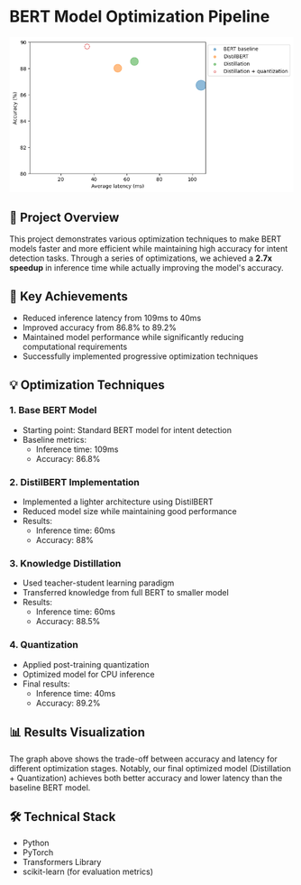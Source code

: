 # BERT Model Optimization Pipeline
![Model Performance](quantization.png)

## 🎯 Project Overview
This project demonstrates various optimization techniques to make BERT models faster and more efficient while maintaining high accuracy for intent detection tasks. Through a series of optimizations, we achieved a **2.7x speedup** in inference time while actually improving the model's accuracy.

## 🚀 Key Achievements
- Reduced inference latency from 109ms to 40ms
- Improved accuracy from 86.8% to 89.2%
- Maintained model performance while significantly reducing computational requirements
- Successfully implemented progressive optimization techniques

## 💡 Optimization Techniques

### 1. Base BERT Model
- Starting point: Standard BERT model for intent detection
- Baseline metrics:
  - Inference time: 109ms
  - Accuracy: 86.8%

### 2. DistilBERT Implementation
- Implemented a lighter architecture using DistilBERT
- Reduced model size while maintaining good performance
- Results:
  - Inference time: 60ms
  - Accuracy: 88%

### 3. Knowledge Distillation
- Used teacher-student learning paradigm
- Transferred knowledge from full BERT to smaller model
- Results:
  - Inference time: 60ms
  - Accuracy: 88.5%

### 4. Quantization
- Applied post-training quantization
- Optimized model for CPU inference
- Final results:
  - Inference time: 40ms
  - Accuracy: 89.2%

## 📊 Results Visualization
The graph above shows the trade-off between accuracy and latency for different optimization stages. Notably, our final optimized model (Distillation + Quantization) achieves both better accuracy and lower latency than the baseline BERT model.

## 🛠️ Technical Stack
- Python
- PyTorch
- Transformers Library
- scikit-learn (for evaluation metrics)

